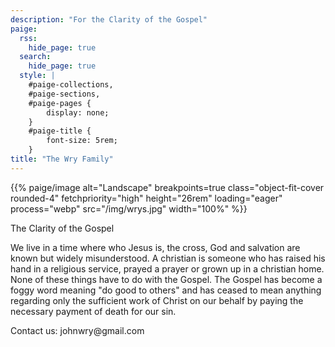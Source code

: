 ```yaml
---
description: "For the Clarity of the Gospel"
paige:
  rss:
    hide_page: true
  search:
    hide_page: true
  style: |
    #paige-collections,
    #paige-sections,
    #paige-pages {
        display: none;
    }
    #paige-title {
        font-size: 5rem;
    }
title: "The Wry Family"
---
```


<p>{{% paige/image alt="Landscape" breakpoints=true class="object-fit-cover rounded-4" fetchpriority="high" height="26rem" loading="eager" process="webp" src="/img/wrys.jpg" width="100%" %}}</p>

<p class="display-5 fw-bold h2 text-center">The Clarity of the Gospel</p>

<div class="container-fluid">
    <div class="justify-content-center row">
        <div class="col col-auto col-lg-7 px-0">
            <p class="lead text-center">We live in a time where who Jesus is, the cross, God and salvation are known but widely misunderstood. A christian is someone who has raised his hand in a religious service, prayed a prayer or grown up in a christian home. None of these things have to do with the Gospel. The Gospel has become a foggy word meaning "do good to others" and has ceased to mean anything regarding only the sufficient work of Christ on our behalf by paying the necessary payment of death for our sin.</p>
            </hr>
            <p>Contact us: johnwry@gmail.com</p>
        </div>
    </div>
</div>


<!--
<div class="column-gap-3 d-flex display-6 justify-content-center mb-3">
    {{< paige/icon class="bi bi-github" name="GitHub" url="https://github.com/willfaught/paige" >}}
</div> -->
